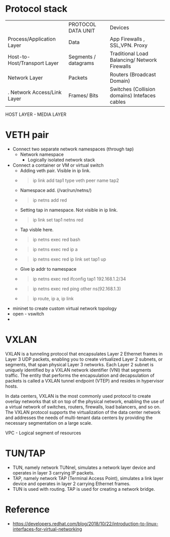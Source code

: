 
# Protocol stack

|  |  |  |
|--|--|--|
|								| PROTOCOL DATA UNIT | Devices | 
 |  Process/Application Layer          | Data |  App Firewalls , SSL,VPN. Proxy
| Host-to-Host/Transport Layer   | Segments / datagrams |  Traditional Load Balancing/ Network Firewalls
| Network Layer                         |       Packets  |   Routers (Broadcast Domain) |    
|.  Network Access/Link Layer     |    Frames/ Bits | Switches (Collision domains) Intefaces cables

HOST LAYER - MEDIA LAYER

# VETH pair
- Connect two separate network namespaces (through tap)
    - Network namespace
        - Logically isolated network stack
- Connect a container or VM or virtual switch
    - Adding veth pair. Visible in ip link.
    - > ip link add tap1 type veth peer name tap2
    - Namespace add. (/var/run/netns/)
    - > ip netns add red
    - Setting tap in namespace. Not visible in ip link.
    - > ip link set tap1 netns red
    - Tap visble here.
    - > ip netns exec red bash
    - > ip netns exec red ip a 
    - > ip netns exec red ip link set tap1 up 
    - Give ip addr to namespace
    - > ip netns exec red ifconfig tap1 192.168.1.2/34
    - > ip netns exec red ping other ns(92.168.1.3) 
    - > ip route, ip a, ip link
- mininet to create custom  virtual network topology
- open - vswitch  
- 


# VXLAN
VXLAN is a tunneling protocol that encapsulates Layer 2 Ethernet frames in Layer 3 UDP packets, enabling you to create virtualized Layer 2 subnets, or segments, that span physical Layer 3 networks. Each Layer 2 subnet is uniquely identified by a VXLAN network identifier (VNI) that segments traffic. The entity that performs the encapsulation and decapsulation of packets is called a VXLAN tunnel endpoint (VTEP) and resides in hypervisor hosts.

In data centers, VXLAN is the most commonly used protocol to create overlay networks that sit on top of the physical network, enabling the use of a virtual network of switches, routers, firewalls, load balancers, and so on. The VXLAN protocol supports the virtualization of the data center network and addresses the needs of multi-tenant data centers by providing the necessary segmentation on a large scale.

VPC - Logical segment of resources

# TUN/TAP
- TUN, namely network TUNnel, simulates a network layer device and operates in layer 3 carrying IP packets. 
- TAP, namely network TAP (Terminal Access Point), simulates a link layer device and operates in layer 2 carrying Ethernet frames. 
- TUN is used with routing. TAP is used for creating a network bridge.



# Reference
- https://developers.redhat.com/blog/2018/10/22/introduction-to-linux-interfaces-for-virtual-networking